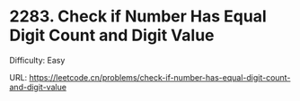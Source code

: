 # 2283. Check if Number Has Equal Digit Count and Digit Value

Difficulty: Easy

URL: https://leetcode.cn/problems/check-if-number-has-equal-digit-count-and-digit-value

